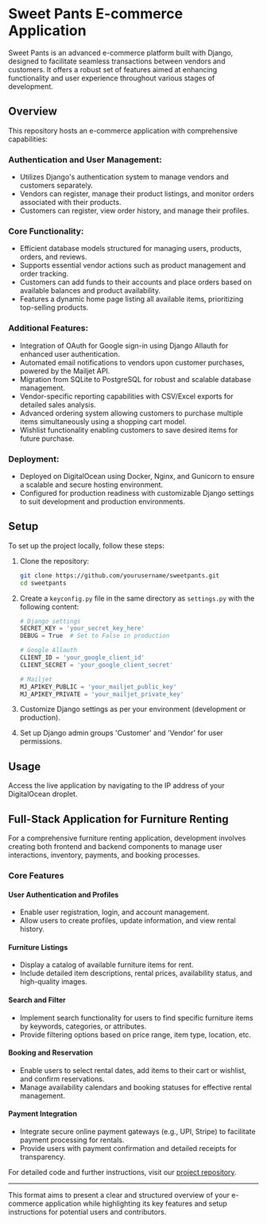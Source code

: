 

# Sweet Pants E-commerce Application

Sweet Pants is an advanced e-commerce platform built with Django, designed to facilitate seamless transactions between vendors and customers. It offers a robust set of features aimed at enhancing functionality and user experience throughout various stages of development.

## Overview

This repository hosts an e-commerce application with comprehensive capabilities:

### Authentication and User Management:

- Utilizes Django's authentication system to manage vendors and customers separately.
- Vendors can register, manage their product listings, and monitor orders associated with their products.
- Customers can register, view order history, and manage their profiles.

### Core Functionality:

- Efficient database models structured for managing users, products, orders, and reviews.
- Supports essential vendor actions such as product management and order tracking.
- Customers can add funds to their accounts and place orders based on available balances and product availability.
- Features a dynamic home page listing all available items, prioritizing top-selling products.

### Additional Features:

- Integration of OAuth for Google sign-in using Django Allauth for enhanced user authentication.
- Automated email notifications to vendors upon customer purchases, powered by the Mailjet API.
- Migration from SQLite to PostgreSQL for robust and scalable database management.
- Vendor-specific reporting capabilities with CSV/Excel exports for detailed sales analysis.
- Advanced ordering system allowing customers to purchase multiple items simultaneously using a shopping cart model.
- Wishlist functionality enabling customers to save desired items for future purchase.

### Deployment:

- Deployed on DigitalOcean using Docker, Nginx, and Gunicorn to ensure a scalable and secure hosting environment.
- Configured for production readiness with customizable Django settings to suit development and production environments.

## Setup

To set up the project locally, follow these steps:

1. Clone the repository:
   ```bash
   git clone https://github.com/yourusername/sweetpants.git
   cd sweetpants
   ```

2. Create a `keyconfig.py` file in the same directory as `settings.py` with the following content:
   ```python
   # Django settings
   SECRET_KEY = 'your_secret_key_here'
   DEBUG = True  # Set to False in production

   # Google Allauth
   CLIENT_ID = 'your_google_client_id'
   CLIENT_SECRET = 'your_google_client_secret'

   # Mailjet
   MJ_APIKEY_PUBLIC = 'your_mailjet_public_key'
   MJ_APIKEY_PRIVATE = 'your_mailjet_private_key'
   ```

3. Customize Django settings as per your environment (development or production).

4. Set up Django admin groups 'Customer' and 'Vendor' for user permissions.

## Usage

Access the live application by navigating to the IP address of your DigitalOcean droplet.

## Full-Stack Application for Furniture Renting

For a comprehensive furniture renting application, development involves creating both frontend and backend components to manage user interactions, inventory, payments, and booking processes.

### Core Features

#### User Authentication and Profiles

- Enable user registration, login, and account management.
- Allow users to create profiles, update information, and view rental history.

#### Furniture Listings

- Display a catalog of available furniture items for rent.
- Include detailed item descriptions, rental prices, availability status, and high-quality images.

#### Search and Filter

- Implement search functionality for users to find specific furniture items by keywords, categories, or attributes.
- Provide filtering options based on price range, item type, location, etc.

#### Booking and Reservation

- Enable users to select rental dates, add items to their cart or wishlist, and confirm reservations.
- Manage availability calendars and booking statuses for effective rental management.

#### Payment Integration

- Integrate secure online payment gateways (e.g., UPI, Stripe) to facilitate payment processing for rentals.
- Provide users with payment confirmation and detailed receipts for transparency.

For detailed code and further instructions, visit our [project repository](www.detrace.systems/ecommerce/).

---

This format aims to present a clear and structured overview of your e-commerce application while highlighting its key features and setup instructions for potential users and contributors.
